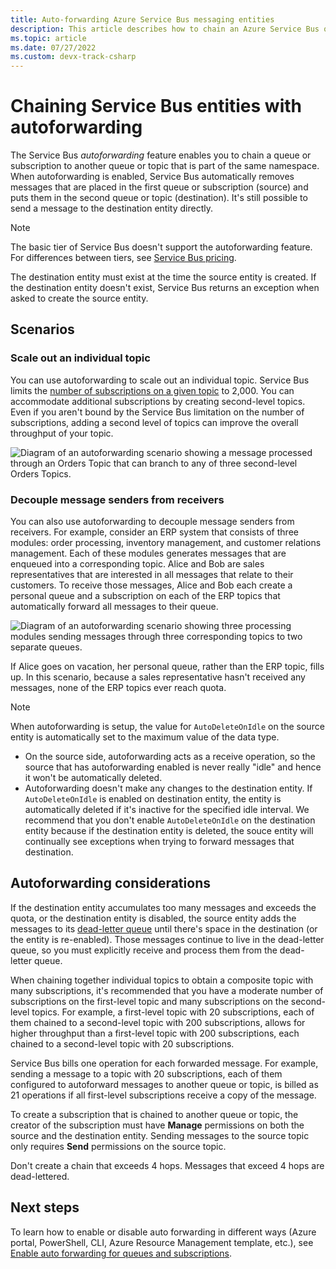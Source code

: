 ```yaml
---
title: Auto-forwarding Azure Service Bus messaging entities
description: This article describes how to chain an Azure Service Bus queue or subscription to another queue or topic.
ms.topic: article
ms.date: 07/27/2022
ms.custom: devx-track-csharp
---
```


# Chaining Service Bus entities with autoforwarding

The Service Bus *autoforwarding* feature enables you to chain a queue or subscription to another queue or topic that is part of the same namespace. When autoforwarding is enabled, Service Bus automatically removes messages that are placed in the first queue or subscription (source) and puts them in the second queue or topic (destination). It's still possible to send a message to the destination entity directly.

> [!NOTE]
> The basic tier of Service Bus doesn't support the autoforwarding feature. For differences between tiers, see [Service Bus pricing](https://azure.microsoft.com/pricing/details/service-bus/).

The destination entity must exist at the time the source entity is created. If the destination entity doesn't exist, Service Bus returns an exception when asked to create the source entity.

## Scenarios

### Scale out an individual topic
You can use autoforwarding to scale out an individual topic. Service Bus limits the [number of subscriptions on a given topic](service-bus-quotas.md) to 2,000. You can accommodate additional subscriptions by creating second-level topics. Even if you aren't bound by the Service Bus limitation on the number of subscriptions, adding a second level of topics can improve the overall throughput of your topic.

![Diagram of an autoforwarding scenario showing a message processed through an Orders Topic that can branch to any of three second-level Orders Topics.][0]

### Decouple message senders from receivers
You can also use autoforwarding to decouple message senders from receivers. For example, consider an ERP system that consists of three modules: order processing, inventory management, and customer relations management. Each of these modules generates messages that are enqueued into a corresponding topic. Alice and Bob are sales representatives that are interested in all messages that relate to their customers. To receive those messages, Alice and Bob each create a personal queue and a subscription on each of the ERP topics that automatically forward all messages to their queue.

![Diagram of an autoforwarding scenario showing three processing modules sending messages through three corresponding topics to two separate queues.][1]

If Alice goes on vacation, her personal queue, rather than the ERP topic, fills up. In this scenario, because a sales representative hasn't received any messages, none of the ERP topics ever reach quota.

> [!NOTE]
> When autoforwarding is setup, the value for `AutoDeleteOnIdle` on the source entity is automatically set to the maximum value of the data type.
> 
>  - On the source side, autoforwarding acts as a receive operation, so the source that has autoforwarding enabled is never really "idle" and hence it won't be automatically deleted. 
>  - Autoforwarding doesn't make any changes to the destination entity. If `AutoDeleteOnIdle` is enabled on destination entity, the entity is automatically deleted if it's inactive for the specified idle interval. We recommend that you don't enable `AutoDeleteOnIdle` on the destination entity because if the destination entity is deleted, the souce entity will continually see exceptions when trying to forward messages that destination. 

## Autoforwarding considerations

If the destination entity accumulates too many messages and exceeds the quota, or the destination entity is disabled, the source entity adds the messages to its [dead-letter queue](service-bus-dead-letter-queues.md) until there's space in the destination (or the entity is re-enabled). Those messages continue to live in the dead-letter queue, so you must explicitly receive and process them from the dead-letter queue.

When chaining together individual topics to obtain a composite topic with many subscriptions, it's recommended that you have a moderate number of subscriptions on the first-level topic and many subscriptions on the second-level topics. For example, a first-level topic with 20 subscriptions, each of them chained to a second-level topic with 200 subscriptions, allows for higher throughput than a first-level topic with 200 subscriptions, each chained to a second-level topic with 20 subscriptions.

Service Bus bills one operation for each forwarded message. For example, sending a message to a topic with 20 subscriptions, each of them configured to autoforward messages to another queue or topic, is billed as 21 operations if all first-level subscriptions receive a copy of the message.

To create a subscription that is chained to another queue or topic, the creator of the subscription must have **Manage** permissions on both the source and the destination entity. Sending messages to the source topic only requires **Send** permissions on the source topic.

Don't create a chain that exceeds 4 hops. Messages that exceed 4 hops are dead-lettered.

## Next steps
To learn how to enable or disable auto forwarding in different ways (Azure portal, PowerShell, CLI, Azure Resource Management template, etc.), see [Enable auto forwarding for queues and subscriptions](enable-auto-forward.md).


[0]: ./media/service-bus-auto-forwarding/IC628631.gif
[1]: ./media/service-bus-auto-forwarding/IC628632.gif
[Partitioned messaging entities]: service-bus-partitioning.md
